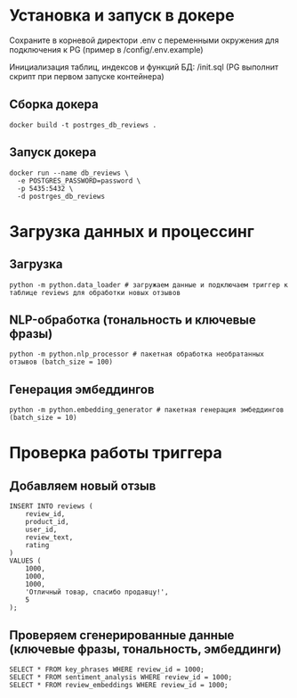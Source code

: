 # Установка и запуск в докере

Сохраните в корневой директори .env с переменными окружения для подключения к PG (пример в /config/.env.example)

Инициализация таблиц, индексов и функций БД: /init.sql (PG выполнит скрипт при первом запуске контейнера)

## Сборка докера
```
docker build -t postrges_db_reviews .
```

## Запуск докера
```
docker run --name db_reviews \
  -e POSTGRES_PASSWORD=password \
  -p 5435:5432 \
  -d postrges_db_reviews
```

# Загрузка данных и процессинг

## Загрузка
```
python -m python.data_loader # загружаем данные и подключаем триггер к таблице reviews для обработки новых отзывов
```

## NLP-обработка (тональность и ключевые фразы)
```
python -m python.nlp_processor # пакетная обработка необратанных отзывов (batch_size = 100)
```

## Генерация эмбеддингов
```
python -m python.embedding_generator # пакетная генерация эмбеддингов (batch_size = 10)
```

# Проверка работы триггера

## Добавляем новый отзыв
```
INSERT INTO reviews (
    review_id,
    product_id,
    user_id,
    review_text,
    rating
)
VALUES (
    1000,
    1000,
    1000,
    'Отличный товар, спасибо продавцу!',
    5
);
```

## Проверяем сгенерированные данные (ключевые фразы, тональность, эмбеддинги)
```
SELECT * FROM key_phrases WHERE review_id = 1000;
SELECT * FROM sentiment_analysis WHERE review_id = 1000;
SELECT * FROM review_embeddings WHERE review_id = 1000;
```
